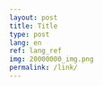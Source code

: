 ```yaml
---
layout: post
title: Title
type: post
lang: en
ref: lang_ref
img: 20000000_img.png
permalink: /link/
---
```

